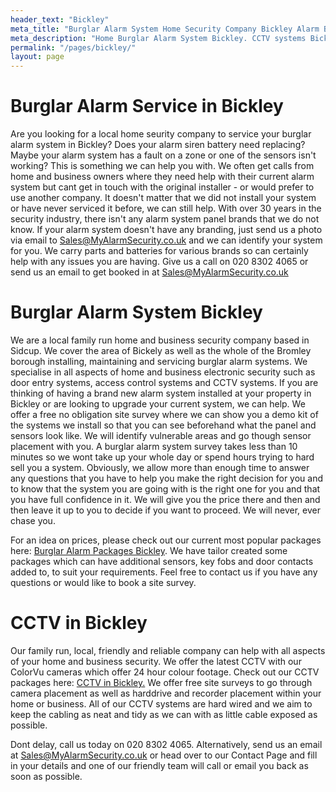 ```yaml
---
header_text: "Bickley"
meta_title: "Burglar Alarm System Home Security Company Bickley Alarm Battery"
meta_description: "Home Burglar Alarm System Bickley. CCTV systems Bickley. Home Security System, Burglar Alarm Service Battery. Alarm Company Near Me Bickley 020 8302 4065"
permalink: "/pages/bickley/"
layout: page
---
```


# Burglar Alarm Service in Bickley 

Are you looking for a local home seurity company to service your burglar alarm system in Bickley? Does your alarm siren battery need replacing? Maybe your alarm system has a fault on a zone or one of the sensors isn\'t working? This is something we can help you with. We often get calls from home and business owners where they need help with their current alarm system but cant get in touch with the original installer - or would prefer to use another company. It doesn\'t matter that we did not install your system or have never serviced it before, we can still help. With over 30 years in the security industry, there isn\'t any alarm system panel brands that we do not know. If your alarm system doesn\'t have any branding, just send us a photo via email to <Sales@MyAlarmSecurity.co.uk> and we can identify your system for you. We carry parts and batteries for various brands so can certainly help with any issues you are having. Give us a call on 020 8302 4065 or send us an email to get booked in at Sales@MyAlarmSecurity.co.uk

# Burglar Alarm System Bickley 

We are a local family run home and business security company based in Sidcup. We cover the area of Bickely as well as the whole of the Bromley borough installing, maintaining and servicing burglar alarm systems. We specialise in all aspects of home and business electronic security such as door entry systems, access control systems and CCTV systems. If you are thinking of having a brand new alarm system installed at your property in Bickley or are looking to upgrade your current system, we can help. We offer a free no obligation site survey where we can show you a demo kit of the systems we install so that you can see beforehand what the panel and sensors look like. We will identify vulnerable areas and go though sensor placement with you. A burglar alarm system survey takes less than 10 minutes so we wont take up your whole day or spend hours trying to hard sell you a system. Obviously, we allow more than enough time to answer any questions that you have to help you make the right decision for you and to know that the system you are going with is the right one for you and that you have full confidence in it. We will give you the price there and then and then leave it up to you to decide if you want to proceed. We will never, ever chase you.

For an idea on prices, please check out our current most popular packages here: [Burglar Alarm Packages Bickley](/categories/burglar-alarms/). We have tailor created some packages which can have additional sensors, key fobs and door contacts added to, to suit your requirements. Feel free to contact us if you have any questions or would like to book a site survey.

# CCTV in Bickley 

Our family run, local, friendly and reliable company can help with all aspects of your home and business security. We offer the latest CCTV with our ColorVu cameras which offer 24 hour colour footage. Check out our CCTV packages here: [CCTV in Bickley.](/categories/burglar-alarms/) We offer free site surveys to go through camera placement as well as harddrive and recorder placement within your home or business. All of our CCTV systems are hard wired and we aim to keep the cabling as neat and tidy as we can with as little cable exposed as possible.

Dont delay, call us today on 020 8302 4065. Alternatively, send us an email at Sales@MyAlarmSecurity.co.uk or head over to our Contact Page and fill in your details and one of our friendly team will call or email you back as soon as possible.